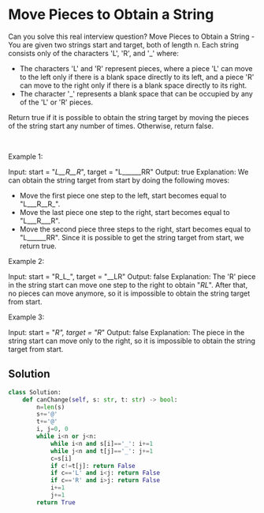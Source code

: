 # Move Pieces to Obtain a String

Can you solve this real interview question? Move Pieces to Obtain a String - You are given two strings start and target, both of length n. Each string consists only of the characters 'L', 'R', and '_' where:

 * The characters 'L' and 'R' represent pieces, where a piece 'L' can move to the left only if there is a blank space directly to its left, and a piece 'R' can move to the right only if there is a blank space directly to its right.
 * The character '_' represents a blank space that can be occupied by any of the 'L' or 'R' pieces.

Return true if it is possible to obtain the string target by moving the pieces of the string start any number of times. Otherwise, return false.

 

Example 1:


Input: start = "_L__R__R_", target = "L______RR"
Output: true
Explanation: We can obtain the string target from start by doing the following moves:
- Move the first piece one step to the left, start becomes equal to "L___R__R_".
- Move the last piece one step to the right, start becomes equal to "L___R___R".
- Move the second piece three steps to the right, start becomes equal to "L______RR".
Since it is possible to get the string target from start, we return true.


Example 2:


Input: start = "R_L_", target = "__LR"
Output: false
Explanation: The 'R' piece in the string start can move one step to the right to obtain "_RL_".
After that, no pieces can move anymore, so it is impossible to obtain the string target from start.


Example 3:


Input: start = "_R", target = "R_"
Output: false
Explanation: The piece in the string start can move only to the right, so it is impossible to obtain the string target from start.

## Solution
```py
class Solution:
    def canChange(self, s: str, t: str) -> bool:
        n=len(s)
        s+='@'
        t+='@'
        i, j=0, 0
        while i<n or j<n:
            while i<n and s[i]=='_': i+=1
            while j<n and t[j]=='_': j+=1
            c=s[i]
            if c!=t[j]: return False
            if c=='L' and i<j: return False
            if c=='R' and i>j: return False
            i+=1
            j+=1
        return True
        

```
